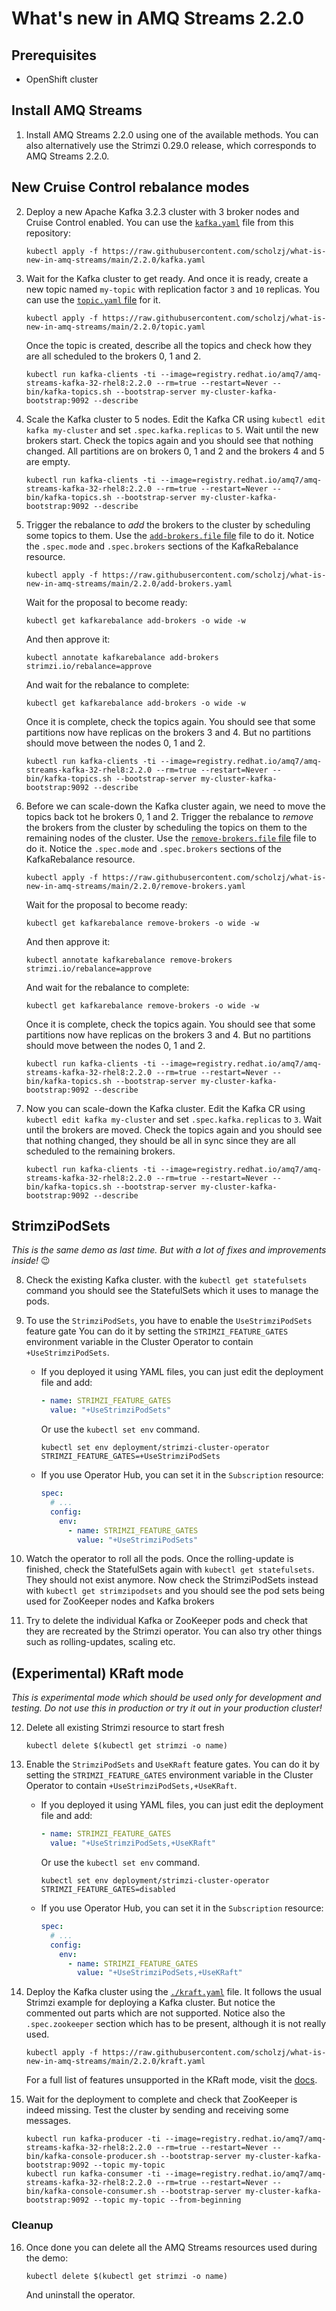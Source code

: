 # What's new in AMQ Streams 2.2.0

## Prerequisites

* OpenShift cluster

## Install AMQ Streams

1. Install AMQ Streams 2.2.0 using one of the available methods.
   You can also alternatively use the Strimzi 0.29.0 release, which corresponds to AMQ Streams 2.2.0.

## New Cruise Control rebalance modes

2. Deploy a new Apache Kafka 3.2.3 cluster with 3 broker nodes and Cruise Control enabled.
   You can use the [`kafka.yaml`](./kafka.yaml) file from this repository:
   ```
   kubectl apply -f https://raw.githubusercontent.com/scholzj/what-is-new-in-amq-streams/main/2.2.0/kafka.yaml
   ```

3. Wait for the Kafka cluster to get ready.
   And once it is ready, create a new topic named `my-topic` with replication factor `3` and `10` replicas.
   You can use the [`topic.yaml` file](./topic.yaml) for it.
   ```
   kubectl apply -f https://raw.githubusercontent.com/scholzj/what-is-new-in-amq-streams/main/2.2.0/topic.yaml
   ```
   Once the topic is created, describe all the topics and check how they are all scheduled to the brokers 0, 1 and 2.
   ```
   kubectl run kafka-clients -ti --image=registry.redhat.io/amq7/amq-streams-kafka-32-rhel8:2.2.0 --rm=true --restart=Never -- bin/kafka-topics.sh --bootstrap-server my-cluster-kafka-bootstrap:9092 --describe
   ```

4. Scale the Kafka cluster to 5 nodes.
   Edit the Kafka CR using `kubectl edit kafka my-cluster` and set `.spec.kafka.replicas` to `5`.
   Wait until the new brokers start.
   Check the topics again and you should see that nothing changed.
   All partitions are on brokers 0, 1 and 2 and the brokers 4 and 5 are empty.
   ```
   kubectl run kafka-clients -ti --image=registry.redhat.io/amq7/amq-streams-kafka-32-rhel8:2.2.0 --rm=true --restart=Never -- bin/kafka-topics.sh --bootstrap-server my-cluster-kafka-bootstrap:9092 --describe
   ```

5. Trigger the rebalance to _add_ the brokers to the cluster by scheduling some topics to them.
   Use the [`add-brokers.file` file](./add-brokers.yaml) file to do it.
   Notice the `.spec.mode` and `.spec.brokers` sections of the KafkaRebalance resource.
   ```
   kubectl apply -f https://raw.githubusercontent.com/scholzj/what-is-new-in-amq-streams/main/2.2.0/add-brokers.yaml
   ```
   Wait for the proposal to become ready:
   ```
   kubectl get kafkarebalance add-brokers -o wide -w
   ```
   And then approve it:
   ```
   kubectl annotate kafkarebalance add-brokers strimzi.io/rebalance=approve
   ```
   And wait for the rebalance to complete:
   ```
   kubectl get kafkarebalance add-brokers -o wide -w
   ```
   Once it is complete, check the topics again.
   You should see that some partitions now have replicas on the brokers 3 and 4.
   But no partitions should move between the nodes 0, 1 and 2.
   ```
   kubectl run kafka-clients -ti --image=registry.redhat.io/amq7/amq-streams-kafka-32-rhel8:2.2.0 --rm=true --restart=Never -- bin/kafka-topics.sh --bootstrap-server my-cluster-kafka-bootstrap:9092 --describe
   ```

6. Before we can scale-down the Kafka cluster again, we need to move the topics back tot he brokers 0, 1 and 2.
   Trigger the rebalance to _remove_ the brokers from the cluster by scheduling the topics on them to the remaining nodes of the cluster.
   Use the [`remove-brokers.file` file](./remove-brokers.yaml) file to do it.
   Notice the `.spec.mode` and `.spec.brokers` sections of the KafkaRebalance resource.
   ```
   kubectl apply -f https://raw.githubusercontent.com/scholzj/what-is-new-in-amq-streams/main/2.2.0/remove-brokers.yaml
   ```
   Wait for the proposal to become ready:
   ```
   kubectl get kafkarebalance remove-brokers -o wide -w
   ```
   And then approve it:
   ```
   kubectl annotate kafkarebalance remove-brokers strimzi.io/rebalance=approve
   ```
   And wait for the rebalance to complete:
   ```
   kubectl get kafkarebalance remove-brokers -o wide -w
   ```
   Once it is complete, check the topics again.
   You should see that some partitions now have replicas on the brokers 3 and 4.
   But no partitions should move between the nodes 0, 1 and 2.
   ```
   kubectl run kafka-clients -ti --image=registry.redhat.io/amq7/amq-streams-kafka-32-rhel8:2.2.0 --rm=true --restart=Never -- bin/kafka-topics.sh --bootstrap-server my-cluster-kafka-bootstrap:9092 --describe
   ```

7. Now you can scale-down the Kafka cluster.
   Edit the Kafka CR using `kubectl edit kafka my-cluster` and set `.spec.kafka.replicas` to `3`.
   Wait until the brokers are moved.
   Check the topics again and you should see that nothing changed, they should be all in sync since they are all scheduled to the remaining brokers.
   ```
   kubectl run kafka-clients -ti --image=registry.redhat.io/amq7/amq-streams-kafka-32-rhel8:2.2.0 --rm=true --restart=Never -- bin/kafka-topics.sh --bootstrap-server my-cluster-kafka-bootstrap:9092 --describe
   ```

## StrimziPodSets

_This is the same demo as last time. But with a lot of fixes and improvements inside!_ 😉

8. Check the existing Kafka cluster.
   with the `kubectl get statefulsets` command you should see the StatefulSets which it uses to manage the pods.

9. To use the `StrimziPodSets`, you have to enable the `UseStrimziPodSets` feature gate
   You can do it by setting the `STRIMZI_FEATURE_GATES` environment variable in the Cluster Operator to contain `+UseStrimziPodSets`.
   * If you deployed it using YAML files, you can just edit the deployment file and add:
     ```yaml
     - name: STRIMZI_FEATURE_GATES
       value: "+UseStrimziPodSets"
     ```
     Or use the `kubectl set env` command.
     ```
     kubectl set env deployment/strimzi-cluster-operator STRIMZI_FEATURE_GATES=+UseStrimziPodSets
     ```
   * If you use Operator Hub, you can set it in the `Subscription` resource:
     ```yaml
     spec:
       # ...
       config:
         env:
           - name: STRIMZI_FEATURE_GATES
             value: "+UseStrimziPodSets"
     ```

10. Watch the operator to roll all the pods.
    Once the rolling-update is finished, check the StatefulSets again with `kubectl get statefulsets`.
    They should not exist anymore.
    Now check the StrimziPodSets instead with `kubectl get strimzipodsets` and you should see the pod sets being used for ZooKeeper nodes and Kafka brokers

11. Try to delete the individual Kafka or ZooKeeper pods and check that they are recreated by the Strimzi operator.
    You can also try other things such as rolling-updates, scaling etc.

## (Experimental) KRaft mode

_This is experimental mode which should be used only for development and testing. Do not use this in production or try it out in your production cluster!_

12. Delete all existing Strimzi resource to start fresh
    ```
    kubectl delete $(kubectl get strimzi -o name)
    ```

13. Enable the `StrimziPodSets` and `UseKRaft` feature gates.
    You can do it by setting the `STRIMZI_FEATURE_GATES` environment variable in the Cluster Operator to contain `+UseStrimziPodSets,+UseKRaft`.
    * If you deployed it using YAML files, you can just edit the deployment file and add:
      ```yaml
      - name: STRIMZI_FEATURE_GATES
        value: "+UseStrimziPodSets,+UseKRaft"
      ```
      Or use the `kubectl set env` command.
      ```
      kubectl set env deployment/strimzi-cluster-operator STRIMZI_FEATURE_GATES=disabled
      ```
    * If you use Operator Hub, you can set it in the `Subscription` resource:
      ```yaml
      spec:
        # ...
        config:
          env:
            - name: STRIMZI_FEATURE_GATES
              value: "+UseStrimziPodSets,+UseKRaft"
      ```

14. Deploy the Kafka cluster using the [`./kraft.yaml`](./kraft.yaml) file.
    It follows the usual Strimzi example for deploying a Kafka cluster.
    But notice the commented out parts which are not supported.
    Notice also the `.spec.zookeeper` section which has to be present, although it is not really used.
    ```
    kubectl apply -f https://raw.githubusercontent.com/scholzj/what-is-new-in-amq-streams/main/2.2.0/kraft.yaml
    ```
    For a full list of features unsupported in the KRaft mode, visit the [docs](https://access.redhat.com/documentation/en-us/red_hat_amq_streams/2.2/html/configuring_amq_streams_on_openshift/assembly-operators-str#ref-operator-use-kraft-feature-gate-str).

15. Wait for the deployment to complete and check that ZooKeeper is indeed missing.
    Test the cluster by sending and receiving some messages.
    ```
    kubectl run kafka-producer -ti --image=registry.redhat.io/amq7/amq-streams-kafka-32-rhel8:2.2.0 --rm=true --restart=Never -- bin/kafka-console-producer.sh --bootstrap-server my-cluster-kafka-bootstrap:9092 --topic my-topic
    kubectl run kafka-consumer -ti --image=registry.redhat.io/amq7/amq-streams-kafka-32-rhel8:2.2.0 --rm=true --restart=Never -- bin/kafka-console-consumer.sh --bootstrap-server my-cluster-kafka-bootstrap:9092 --topic my-topic --from-beginning
    ```

### Cleanup

16. Once done you can delete all the AMQ Streams resources used during the demo:
    ```
    kubectl delete $(kubectl get strimzi -o name)
    ```
    And uninstall the operator.
